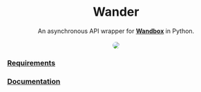 
<div style="text-align:center;">
    <h1>Wander</h1>
    An asynchronous API wrapper for <a href="https://wandbox.org"><b>Wandbox</b></a> in Python.
    <br>
    <br>
    <img src="https://i.icanvas.com/1402PAN?d=2&sh=ph&p=1&bg=g&t=1593537679" style="border-radius:8px;max-width:75%;height:auto;">
</div>

### [Requirements](/requirements.txt)
### [Documentation](https://github.com/dominictarro/wander.wiki.git)